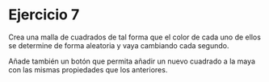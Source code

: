 # Ejercicio 7

Crea una malla de cuadrados de tal forma que el color de cada uno de ellos se determine de forma aleatoria y vaya cambiando cada segundo.

Añade también un botón que permita añadir un nuevo cuadrado a la maya con las mismas propiedades que los anteriores.
